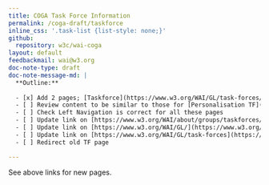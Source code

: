 ```yaml
---
title: COGA Task Force Information
permalink: /coga-draft/taskforce
inline_css: '.task-list {list-style: none;}'
github:
  repository: w3c/wai-coga
layout: default
feedbackmail: wai@w3.org
doc-note-type: draft
doc-note-message-md: |
  **Outline:**
  
  - [x] Add 2 pages; [Taskforce](https://www.w3.org/WAI/GL/task-forces/coga) and [Work Statement](https://www.w3.org/WAI/GL/task-forces/coga/work-statement)
  - [ ] Review content to be similar to those for [Personalisation TF](https://www.w3.org/WAI/APA/task-forces/personalization) & [Personalisation Work Statement](https://www.w3.org/WAI/APA/task-forces/personalization/work-statement) but content based on [the old TF page](https://www.w3.org/WAI/PF/cognitive-a11y-tf/)
  - [ ] Check Left Navigation is correct for all these pages
  - [ ] Update link on [https://www.w3.org/WAI/about/groups/taskforces/](https://www.w3.org/WAI/about/groups/taskforces/)
  - [ ] Update link on [https://www.w3.org/WAI/GL/](https://www.w3.org/WAI/GL/)
  - [ ] Update link on [https://www.w3.org/WAI/GL/task-forces](https://www.w3.org/WAI/GL/task-forces)
  - [ ] Redirect old TF page

---
```


See above links for new pages.